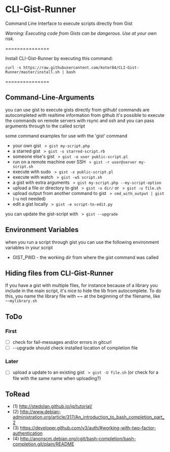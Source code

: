 CLI-Gist-Runner
===============

Command Line Interface to execute scripts directly from Gist

_Warning: Executing code from Gists can be dangerous. Use at your own risk._

===============

Install CLI-Gist-Runner by executing this command:

`curl -s https://raw.githubusercontent.com/koter84/CLI-Gist-Runner/master/install.sh | bash`

===============

## Command-Line-Arguments
you can use gist to execute gists directly from github! commands are autocompleted with realtime information from github
it's possible to execute the commands on remote servers with rsync and ssh and you can pass arguments through to the called script

some command examples for use with the 'gist' command
- your own gist ` > gist my-script.php`
- a starred gist ` > gist -s starred-script.rb`
- someone else's gist ` > gist -o user public-script.pl`
- run on a remote machine over SSH ` > gist -r user@server my-script.sh`
- execute with sudo ` > gist -x public-script.pl`
- execute with watch ` > gist -w5 script.sh`
- a gist with extra arguments ` > gist my-script.php --my-script-option`
- upload a file or directory to gist ` > gist -u dir/` or ` > gist -u file.sh`
- upload output from another command to gist ` > cmd_with_output | gist` (-u not needed)
- edit a gist locally ` > gist -e script-to-edit.py`

you can update the gist-script with ` > gist --upgrade`

## Environment Variables
when you run a script through gist you can use the following environment variables in your script
- GIST_PWD - the working dir from where the gist command was called

## Hiding files from CLI-Gist-Runner
If you have a gist with multiple files, for instance because of a library you include in the main script, it's nice to hide the lib
from autocomplete. To do this, you name the library file with ~~ at the beginning of the filename, like `~~mylibrary.sh`

## ToDo
### First
- [ ] check for fail-messages and/or errors in gitcurl
- [ ] --upgrade should check installed location of completion file

### Later
- [ ] upload a update to an existing gist ` > gist -U file.sh` (or check for a file with the same name when uploading?)

## ToRead
- (1) http://stedolan.github.io/jq/tutorial/
- (2) http://www.debian-administration.org/article/317/An_introduction_to_bash_completion_part_2
- (3) https://developer.github.com/v3/auth/#working-with-two-factor-authentication
- (4) http://anonscm.debian.org/cgit/bash-completion/bash-completion.git/plain/README

